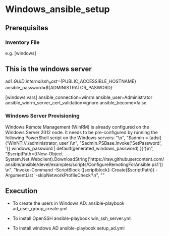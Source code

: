 # Windows_ansible_setup

## Prerequisites
### Inventory File
e.g. 
[windows]
## This is the windows server
ad1.${GUID}.internal ssh_host=${PUBLIC_ACCESSIBLE_HOSTNAME} ansible_password=${ADMINISTRATOR_PASWORD}

[windows:vars]
ansible_connection=winrm
ansible_user=Administrator
ansible_winrm_server_cert_validation=ignore
ansible_become=false

### Windows Server Provisioning
Windows Remote Management (WinRM) is already configured on the Windows Server 2012 node. It needs to be pre-configured by running the following PowerShell script on the Windows servers:
"<powershell>\n",
"$admin = [adsi]('WinNT://./administrator, user')\n",
"$admin.PSBase.Invoke('SetPassword', '{{ windows_password | default(generated_windows_password) }}')\n",
"$scriptPath=((New-Object System.Net.Webclient).DownloadString('https://raw.githubusercontent.com/ansible/ansible/devel/examples/scripts/ConfigureRemotingForAnsible.ps1'))\n",
"Invoke-Command -ScriptBlock ([scriptblock]::Create($scriptPath)) -ArgumentList '-skipNetworkProfileCheck'\n",
"</powershell>"

## Execution
- To create the users in Windows AD:
   ansible-playbook ad_user_group_create.yml
   
- To install OpenSSH
  ansible-playbook win_ssh_server.yml
  
- To install windows AD
  ansible-playbook setup_ad.yml
